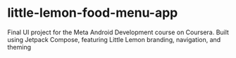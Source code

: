 # little-lemon-food-menu-app
Final UI project for the Meta Android Development course on Coursera. Built using Jetpack Compose, featuring Little Lemon branding, navigation, and theming
